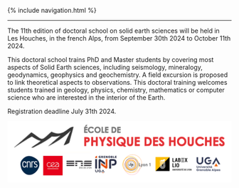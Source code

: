 {% include navigation.html %}

---

The 11th edition of doctoral school on solid earth sciences will be held in Les Houches, in the french Alps, from September 30th 2024 to October 11th 2024.

This doctoral school trains PhD and Master students by covering most aspects of Solid Earth sciences, including seismology, mineralogy, geodynamics, geophysics and geochemistry. A field excursion is  proposed to link theoretical aspects to observations. This doctoral training welcomes students trained in geology, physics, chemistry, mathematics or computer science who are interested in the interior of the Earth.

Registration deadline July 31th 2024.


![test](/docs/assets/images/logo.png)



